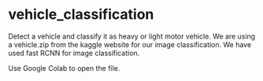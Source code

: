 # vehicle_classification
Detect a vehicle and classify it as heavy or light motor vehicle.
We are using a vehicle.zip from the kaggle website for our image classification.
We have used fast RCNN for image classification.


Use Google Colab to open the file.
